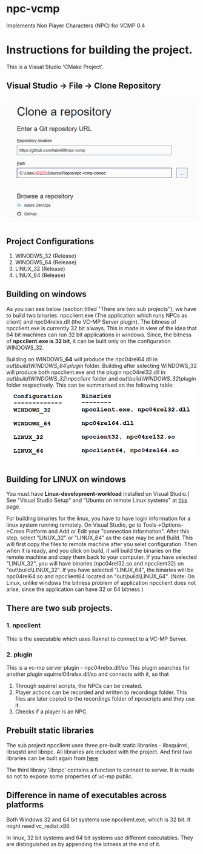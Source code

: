 # npc-vcmp
Implements Non Player Characters (NPC) for VCMP 0.4

# Instructions for building the project. 

This is a Visual Studio 'CMake Project'.
## Visual Studio -> File -> Clone Repository
<img src="https://github.com/habi498/npc-vcmp/blob/master/pciture.png" width="510"></img>
## Project Configurations
1. WINODWS_32 (Release)
2. WINDOWS_64 (Release)
3. LINUX_32 (Release)
4. LINUX_64 (Release)
## Building on windows
As you can see below (section titled "There are two sub projects"), we have to build two binaries: npcclient.exe (The application which runs NPCs as client) and npc04relxx.dll (the VC-MP Server plugin).
The bitness of npcclient.exe is currently 32 bit always. This is made in view of the idea that 64 bit machines can run 32 bit applications in windows. Since, the bitness of **npcclient.exe is 32 bit**, it can be built only on the configuration WINDOWS_32.  

  Building on WINDOWS_**64** will produce the npc04rel64.dll in _out\build\WINDOWS_64\plugin_ folder.
  Building after selecting WINDOWS_32 will produce both npcclient.exe and the plugin npc04rel32.dll in _out\build\WINDOWS_32\npcclient_ folder and _out\build\WINDOWS_32\plugin_ folder respectively.
  This can be summarised on the following table:
  <img src="https://github.com/habi498/npc-vcmp/blob/master/binaries.png" width="510"></img>
## Building for LINUX on windows
You must have **Linux-development-workload** installed on Visual Studio.( See "Visual Studio Setup" and "Ubuntu on remote Linux systems" at [this](https://docs.microsoft.com/en-us/cpp/linux/download-install-and-setup-the-linux-development-workload?view=msvc-170) page.

For building binaries for the linux, you have to have login information for a linux system running remotely. On Visual Studio, go to Tools->Options->Cross Platform and Add or Edit your "connection information".
After this step, select "LINUX_32" or "LINUX_64" as the case may be and Build. This will first copy the files to remote machine after you selet configuration. Then when it is ready, and you click on build, it will build the binaries on the remote machine and copy them back to your computer. If you have selected "LINUX_32", you will have binaries (npc04rel32.so and npcclient32) on "out\build\LINUX_32". If you have selected "LINUX_64", the binaries will be npc04rel64.so and npcclient64 located on "out\build\LINUX_64".
(Note: On Linux, unlike windows the bitness problem of application npcclient does not arise, since the application can have 32 or 64 bitness )
## There are two sub projects. 
### 1. npcclient
This is the executable which uses Raknet to connect to a VC-MP Server.
### 2. plugin
This is a vc-mp server plugin - npc04relxx.dll/so
This plugin searches for another plugin squirrel04relxx.dll/so and connects with it, so that 
 1. Through squirrel scripts,  the NPCs can be created.
 2. Player actions can be recorded and written to recordings folder. This files are later copied to the recordings folder of npcscripts and they use it.
 3. Checks if a player is an NPC.

## Prebuilt static libraries
The sub project npcclient uses three pre-built static libraries - libsquirrel, libsqstd and libnpc.
All libraries are included with the project. And first two libraries can be built again from [here](https://github.com/albertodemichelis/squirrel)

The third library 'libnpc' contains a function to connect to server. It is made so not to expose some properties of vc-mp public.

## Difference in name of executables across platforms 
Both Windows 32 and 64 bit systems use npcclient.exe, which is 32 bit. It might need vc_redist.x86

In linux, 32 bit systems and 64 bit systems use different executables. They are distinguished as by appending the bitness at the end of it.


